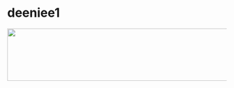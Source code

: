 # deeniee1

<a href="https://github.com/devxb/gitanimals">
  <img
    src="https://render.gitanimals.org/lines/deeniee"
    width="600"
    height="120"
  />
</a>
  
